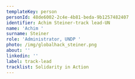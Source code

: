 ```yaml
---
templateKey: person
personId: 48de6002-2c4e-4b81-beda-9b1257482407
identifier: Achim Steiner-track lead-UN
name: 'Achim '
surname: Steiner
role: 'Administrator, UNDP '
photo: /img/globalhack_steiner.png
about: ''
linkedin: ''
label: track-lead
tracklist: Solidarity in Action
---
```

